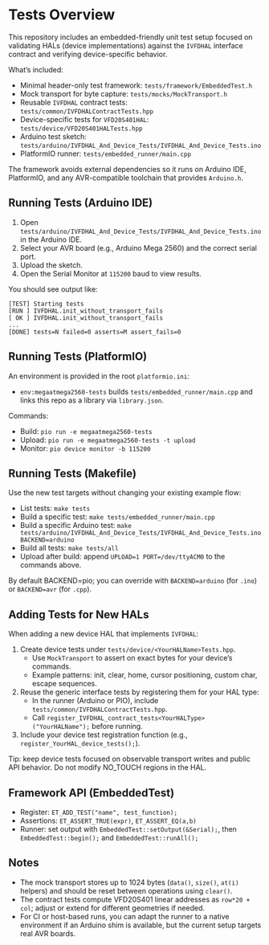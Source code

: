 # Tests Overview

This repository includes an embedded-friendly unit test setup focused on validating HALs (device implementations) against the `IVFDHAL` interface contract and verifying device-specific behavior.

What’s included:
- Minimal header-only test framework: `tests/framework/EmbeddedTest.h`
- Mock transport for byte capture: `tests/mocks/MockTransport.h`
- Reusable `IVFDHAL` contract tests: `tests/common/IVFDHALContractTests.hpp`
- Device-specific tests for `VFD20S401HAL`: `tests/device/VFD20S401HALTests.hpp`
- Arduino test sketch: `tests/arduino/IVFDHAL_And_Device_Tests/IVFDHAL_And_Device_Tests.ino`
- PlatformIO runner: `tests/embedded_runner/main.cpp`

The framework avoids external dependencies so it runs on Arduino IDE, PlatformIO, and any AVR-compatible toolchain that provides `Arduino.h`.

## Running Tests (Arduino IDE)

1. Open `tests/arduino/IVFDHAL_And_Device_Tests/IVFDHAL_And_Device_Tests.ino` in the Arduino IDE.
2. Select your AVR board (e.g., Arduino Mega 2560) and the correct serial port.
3. Upload the sketch.
4. Open the Serial Monitor at `115200` baud to view results.

You should see output like:

```
[TEST] Starting tests
[RUN ] IVFDHAL.init_without_transport_fails
[ OK ] IVFDHAL.init_without_transport_fails
...
[DONE] tests=N failed=0 asserts=M assert_fails=0
```

## Running Tests (PlatformIO)

An environment is provided in the root `platformio.ini`:

- `env:megaatmega2560-tests` builds `tests/embedded_runner/main.cpp` and links this repo as a library via `library.json`.

Commands:
- Build: `pio run -e megaatmega2560-tests`
- Upload: `pio run -e megaatmega2560-tests -t upload`
- Monitor: `pio device monitor -b 115200`

## Running Tests (Makefile)

Use the new test targets without changing your existing example flow:

- List tests: `make tests`
- Build a specific test: `make tests/embedded_runner/main.cpp`
- Build a specific Arduino test: `make tests/arduino/IVFDHAL_And_Device_Tests/IVFDHAL_And_Device_Tests.ino BACKEND=arduino`
- Build all tests: `make tests/all`
- Upload after build: append `UPLOAD=1 PORT=/dev/ttyACM0` to the commands above.

By default BACKEND=pio; you can override with `BACKEND=arduino` (for `.ino`) or `BACKEND=avr` (for `.cpp`).

## Adding Tests for New HALs

When adding a new device HAL that implements `IVFDHAL`:

1. Create device tests under `tests/device/<YourHALName>Tests.hpp`.
   - Use `MockTransport` to assert on exact bytes for your device’s commands.
   - Example patterns: init, clear, home, cursor positioning, custom char, escape sequences.
2. Reuse the generic interface tests by registering them for your HAL type:
   - In the runner (Arduino or PIO), include `tests/common/IVFDHALContractTests.hpp`.
   - Call `register_IVFDHAL_contract_tests<YourHALType>("YourHALName");` before running.
3. Include your device test registration function (e.g., `register_YourHAL_device_tests();`).

Tip: keep device tests focused on observable transport writes and public API behavior. Do not modify NO_TOUCH regions in the HAL.

## Framework API (EmbeddedTest)

- Register: `ET_ADD_TEST("name", test_function);`
- Assertions: `ET_ASSERT_TRUE(expr)`, `ET_ASSERT_EQ(a,b)`
- Runner: set output with `EmbeddedTest::setOutput(&Serial);`, then `EmbeddedTest::begin();` and `EmbeddedTest::runAll();`

## Notes

- The mock transport stores up to 1024 bytes (`data()`, `size()`, `at(i)` helpers) and should be reset between operations using `clear()`.
- The contract tests compute VFD20S401 linear addresses as `row*20 + col`; adjust or extend for different geometries if needed.
- For CI or host-based runs, you can adapt the runner to a native environment if an Arduino shim is available, but the current setup targets real AVR boards.
